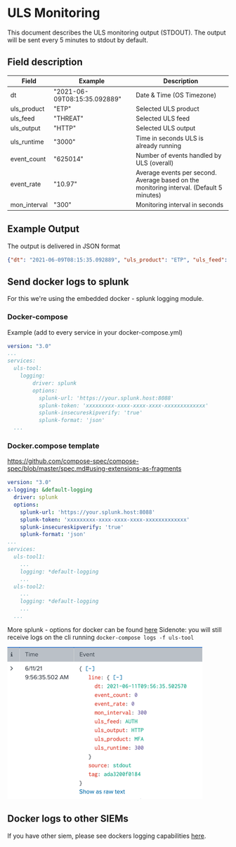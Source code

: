 # ULS Monitoring
This document describes the ULS monitoring output (STDOUT).
The output will be sent every 5 minutes to stdout by default.

## Field description
| Field| Example | Description |
|---|---|---|
|dt | "2021-06-09T08:15:35.092889" | Date & Time (OS Timezone)|
|uls_product| "ETP" | Selected ULS product |
|uls_feed| "THREAT" | Selected ULS feed |
|uls_output| "HTTP" | Selected ULS output |
|uls_runtime| "3000" | Time in seconds ULS is already running |
|event_count| "625014" | Number of events handled by ULS (overall) |
|event_rate| "10.97" | Average events per second. Average based on the monitoring interval. (Default 5 minutes)|
|mon_interval| "300" | Monitoring interval in seconds|


## Example Output
The output is delivered in JSON format
```json
{"dt": "2021-06-09T08:15:35.092889", "uls_product": "ETP", "uls_feed": "THREAT", "uls_outpout": "HTTP", "uls_runtime": 300, "event_count": 504, "event_rate": 1.68, "mon_interval": 300}
```

## Send docker logs to splunk
For this we're using the embedded docker - splunk logging module.

### Docker-compose
Example (add to every service in your docker-compose.yml)
```yaml
version: "3.0"
...
services:
  uls-tool:
    logging:
        driver: splunk
        options:
          splunk-url: 'https://your.splunk.host:8088'
          splunk-token: 'xxxxxxxxx-xxxx-xxxx-xxxx-xxxxxxxxxxxxx'
          splunk-insecureskipverify: 'true'
          splunk-format: 'json'
  ...
```

### Docker.compose template
https://github.com/compose-spec/compose-spec/blob/master/spec.md#using-extensions-as-fragments
```yaml
version: "3.0"
x-logging: &default-logging
  driver: splunk
  options:
    splunk-url: 'https://your.splunk.host:8088'
    splunk-token: 'xxxxxxxxx-xxxx-xxxx-xxxx-xxxxxxxxxxxxx'
    splunk-insecureskipverify: 'true'
    splunk-format: 'json'
...
services:
  uls-tool1:
    ...
    logging: *default-logging
    ...
  uls-tool2:
    ...
    logging: *default-logging
    ...
  ...
```

More splunk - options for docker can be found [here](https://docs.docker.com/config/containers/logging/splunk/)
Sidenote: you will still receive logs on the cli running `docker-compose logs -f uls-tool`

![Docker logs in splunk](images/uls_docker_logs_to_splunk.png)

## Docker logs to other SIEMs
If you have other siem, please see dockers logging capabilities [here](https://docs.docker.com/config/containers/logging/configure/).